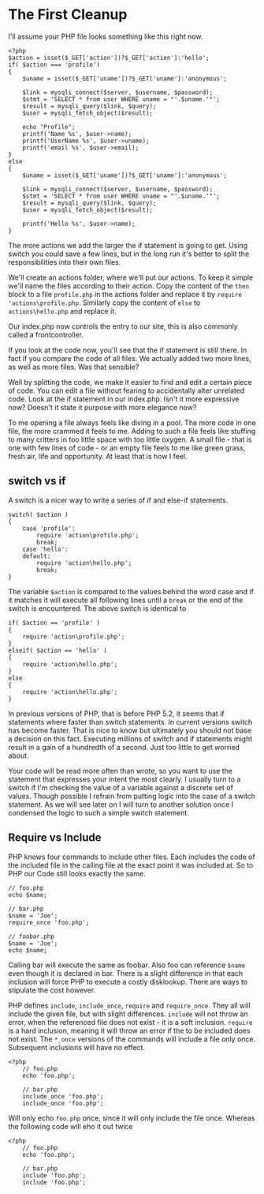 The First Cleanup
==
I'll assume your PHP file looks something like this right now.

	<?php
	$action = isset($_GET['action'])?$_GET['action']:'hello';
	if( $action === 'profile')
	{
		$uname = isset($_GET['uname'])?$_GET['uname']:'anonymous';

		$link = mysqli_connect($server, $username, $password);
		$stmt = 'SELECT * from user WHERE uname = "'.$uname.'"';
		$result = mysqli_query($link, $query);
		$user = mysqli_fetch_object($result);

		echo "Profile";
		printf('Name %s', $user->name);
		printf('UserName %s', $user->uname);
		printf('email %s', $user->email);
	}
	else
	{
		$uname = isset($_GET['uname'])?$_GET['uname']:'anonymous';

		$link = mysqli_connect($server, $username, $password);
		$stmt = 'SELECT * from user WHERE uname = "'.$uname.'"';
		$result = mysqli_query($link, $query);
		$user = mysqli_fetch_object($result);

		printf('Hello %s', $user->name);
	}


The more actions we add the larger the if statement is going to get. Using
switch you could save a few lines, but in the long run it's better to split 
the responsibilities into their own files.

We'll create an actions folder, where we'll put our actions. To keep it simple
we'll name the files according to their action. Copy the content of the `then` block
to a file `profile.php` in the actions folder and replace it by `require 
'actions\profile.php`. Similarly copy the content of `else` to `actions\hello.php` and replace it. 

Our index.php now controls the entry to our site, this is also commonly
called a frontcontroller. 

If you look at the code now, you'll see that the if statement is still there. In
fact if you compare the code of all files. We actually added two more lines, as
well as more files. Was that sensible?

Well by splitting the code, we make it easier to find and edit a certain piece of code.
You can edit a file without fearing to accidentally alter unrelated code. Look at the
if statement in our index.php. Isn't it more expressive now? Doesn't it state it purpose
with more elegance now?

To me opening a file always feels like diving in a pool. The more code in one file,
the more crammed it feels to me. Adding to such a file feels like stuffing to many
critters in too little space with too little oxygen. A small file - that is one with few lines of code - or an empty file feels to me like green grass, fresh air, life and opportunity. At least that is how I feel.

## switch vs if

A switch is a nicer way to write a series of if and else-if statements.

    switch( $action )
    {
        case 'profile':
            require 'action\profile.php';
            break;
        case 'hello':
        default:
            require 'action\hello.php';
            break;
    }

The variable `$action` is compared to the values behind the word case and if it matches it will execute all following lines until a `break` or the end of the switch is encountered. The above switch is identical to

    if( $action == 'profile' )
    {
        require 'action\profile.php';
    }
    elseif( $action == 'hello' )
    {
        require 'action\hello.php';
    }
    else
    {
        require 'action\hello.php';
    }

In previous versions of PHP, that is before PHP 5.2, it seems that if statements where faster than switch statements. In current versions switch has become faster. That is nice to know but ultimately you should not base a decision on this fact. Executing millions of switch and if statements might result in a gain of a hundredth of a second. Just too little to get worried about. 

Your code will be read more often than wrote, so you want to use the statement that expresses your intent the most clearly. I usually turn to a switch if I'm checking the value of a variable against a discrete set of values. Though possible I refrain from putting logic into the case of a switch statement. As we will see later on I will turn to another solution once I condensed the logic to such a simple switch statement.

## Require vs Include
PHP knows four commands to include other files. Each includes the code of the included file in the calling file at the exact point it was included at. So to PHP our Code still looks exactly the same.

    // foo.php
    echo $name;

    // bar.php
    $name = 'Joe';
    require_once 'foo.php';

    // foobar.php 
    $name = 'Joe';
    echo $name;

Calling bar will execute the same as foobar. Also foo can reference `$name` even though it is declared in bar. There is a slight difference in that each inclusion will force PHP to execute a costly disklookup. There are ways to stipulate the cost however.

PHP defines `include`, `include_once`, `require` and `require_once`. They all will include the given file, but with slight differences. `include` will not throw an error, when the referenced file does not exist - it is a soft inclusion. `require` is a hard inclusion, meaning it will throw an error if the to be included does not exist. The `*_once` versions of the commands will include a file only once. Subsequent inclusions will have no effect.

    <?php
        // foo.php
        echo 'foo.php';

        // bar.php
        include_once 'foo.php';
        include_once 'foo.php';

Will only echo `foo.php` once, since it will only include the file once. Whereas the following code will eho it out twice

    <?php
        // foo.php
        echo 'foo.php';

        // bar.php
        include 'foo.php';
        include 'foo.php';
